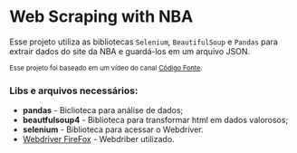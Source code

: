 # Web Scraping with NBA

Esse projeto utiliza as bibliotecas `Selenium`, `BeautifulSoup` e `Pandas` para extrair dados do site da NBA e guardá-los em um arquivo JSON.

<small>Esse projeto foi baseado em um vídeo do canal <a href="https://www.youtube.com/watch?v=Vxl5jUltHBo&t=796s">Código Fonte</a>.</small>

### Libs e arquivos necessários:

 * **pandas** - Biclioteca para análise de dados;
 * **beautfulsoup4** - Biblioteca para transformar html em dados valorosos;
 * **selenium** - Biblioteca para acessar o Webdriver.
 * [Webdriver FireFox](https://github.com/mozilla/geckodriver/releases) - Webdriber utilizado.
